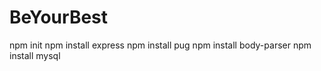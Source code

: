 # BeYourBest
npm init 
npm install express
npm install pug
npm install body-parser
npm install mysql

